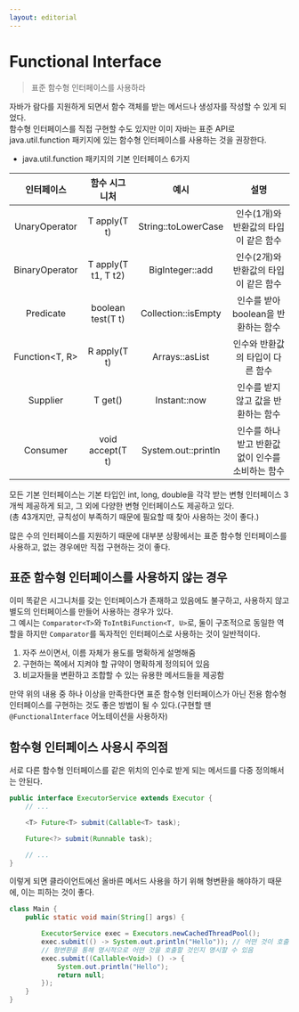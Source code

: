 ```yaml
---
layout: editorial
---
```


# Functional Interface

> 표준 함수형 인터페이스를 사용하라

자바가 람다를 지원하게 되면서 함수 객체를 받는 메서드나 생성자를 작성할 수 있게 되었다.  
함수형 인터페이스를 직접 구현할 수도 있지만 이미 자바는 표준 API로 java.util.function 패키지에 있는 함수형 인터페이스를 사용하는 것을 권장한다.

- java.util.function 패키지의 기본 인터페이스 6가지

|       인터페이스       |       함수 시그니처       |         예시          |              설명              |
|:-----------------:|:-------------------:|:-------------------:|:----------------------------:|
| UnaryOperator<T>  |    T apply(T t)     | String::toLowerCase |    인수(1개)와 반환값의 타입이 같은 함수    |
| BinaryOperator<T> | T apply(T t1, T t2) |   BigInteger::add   |    인수(2개)와 반환값의 타입이 같은 함수    |
|   Predicate<T>    |  boolean test(T t)  | Collection::isEmpty |   인수를 받아 boolean을 반환하는 함수    |
|  Function<T, R>   |    R apply(T t)     |   Arrays::asList    |      인수와 반환값의 타입이 다른 함수      |
|    Supplier<T>    |       T get()       |    Instant::now     |     인수를 받지 않고 값을 반환하는 함수     |
|    Consumer<T>    |  void accept(T t)   | System.out::println | 인수를 하나 받고 반환값 없이 인수를 소비하는 함수 |

모든 기본 인터페이스는 기본 타입인 int, long, double을 각각 받는 변형 인터페이스 3개씩 제공하게 되고, 그 외에 다양한 변형 인터페이스도 제공하고 있다.  
(총 43개지만, 규칙성이 부족하기 때문에 필요할 때 찾아 사용하는 것이 좋다.)

많은 수의 인터페이스를 지원하기 때문에 대부분 상황에서는 표준 함수형 인터페이스를 사용하고, 없는 경우에만 직접 구현하는 것이 좋다.

## 표준 함수형 인터페이스를 사용하지 않는 경우

이미 똑같은 시그니처를 갖는 인터페이스가 존재하고 있음에도 불구하고, 사용하지 않고 별도의 인터페이스를 만들어 사용하는 경우가 있다.  
그 예시는 `Comparator<T>`와 `ToIntBiFunction<T, U>`로, 둘이 구조적으로 동일한 역할을 하지만 `Comparator`를 독자적인 인터페이스로 사용하는 것이 일반적이다.

1. 자주 쓰이면서, 이름 자체가 용도를 명확하게 설명해줌
2. 구현하는 쪽에서 지켜야 할 규약이 명확하게 정의되어 있음
3. 비교자들을 변환하고 조합할 수 있는 유용한 메서드들을 제공함

만약 위의 내용 중 하나 이상을 만족한다면 표준 함수형 인터페이스가 아닌 전용 함수형 인터페이스를 구현하는 것도 좋은 방법이 될 수 있다.(구현할 땐 `@FunctionalInterface` 어노테이션을 사용하자)

## 함수형 인터페이스 사용시 주의점

서로 다른 함수형 인터페이스를 같은 위치의 인수로 받게 되는 메서드를 다중 정의해서는 안된다.

```java
public interface ExecutorService extends Executor {
    // ...

    <T> Future<T> submit(Callable<T> task);

    Future<?> submit(Runnable task);

    // ...
}
```

이렇게 되면 클라이언트에선 올바른 메서드 사용을 하기 위해 형변환을 해야하기 때문에, 이는 피하는 것이 좋다.

```java
class Main {
    public static void main(String[] args) {

        ExecutorService exec = Executors.newCachedThreadPool();
        exec.submit(() -> System.out.println("Hello")); // 어떤 것이 호출 되는지 모호함
        // 형변환을 통해 명시적으로 어떤 것을 호출할 것인지 명시할 수 있음
        exec.submit((Callable<Void>) () -> {
            System.out.println("Hello");
            return null;
        });
    }
}
```
